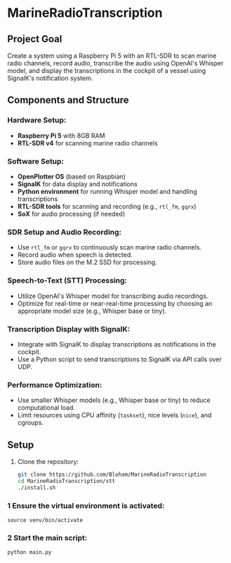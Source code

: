 # MarineRadioTranscription

## Project Goal
Create a system using a Raspberry Pi 5 with an RTL-SDR to scan marine radio channels, record audio, transcribe the audio using OpenAI's Whisper model, and display the transcriptions in the cockpit of a vessel using SignalK's notification system.

## Components and Structure

### Hardware Setup:
- **Raspberry Pi 5** with 8GB RAM
- **RTL-SDR v4** for scanning marine radio channels

### Software Setup:
- **OpenPlotter OS** (based on Raspbian)
- **SignalK** for data display and notifications
- **Python environment** for running Whisper model and handling transcriptions
- **RTL-SDR tools** for scanning and recording (e.g., `rtl_fm`, `gqrx`)
- **SoX** for audio processing (if needed)

### SDR Setup and Audio Recording:
- Use `rtl_fm` or `gqrx` to continuously scan marine radio channels.
- Record audio when speech is detected.
- Store audio files on the M.2 SSD for processing.

### Speech-to-Text (STT) Processing:
- Utilize OpenAI's Whisper model for transcribing audio recordings.
- Optimize for real-time or near-real-time processing by choosing an appropriate model size (e.g., Whisper base or tiny).

### Transcription Display with SignalK:
- Integrate with SignalK to display transcriptions as notifications in the cockpit.
- Use a Python script to send transcriptions to SignalK via API calls over UDP.

### Performance Optimization:
- Use smaller Whisper models (e.g., Whisper base or tiny) to reduce computational load.
- Limit resources using CPU affinity (`taskset`), nice levels (`nice`), and cgroups.


## Setup

1. Clone the repository:
   ```bash
   git clone https://github.com/Bloham/MarineRadioTranscription
   cd MarineRadioTranscription/stt
   ./install.sh

### 1 Ensure the virtual environment is activated:

    source venv/bin/activate

### 2 Start the main script:

    python main.py